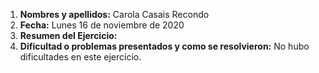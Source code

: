 1. **Nombres y apellidos:** Carola Casais Recondo
2. **Fecha:** Lunes 16 de noviembre de 2020
3. **Resumen del Ejercicio:**  
4. **Dificultad o problemas presentados y como se resolvieron:** No hubo dificultades en este ejercicio.

